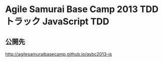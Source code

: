 # Agile Samurai Base Camp 2013 TDDトラック JavaScript TDD

## 公開先

http://agilesamuraibasecamp.github.io/asbc2013-js

